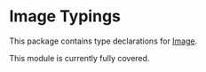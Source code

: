 # Image Typings

This package contains type declarations for [Image](https://github.com/IgorTimofeev/Image).

This module is currently fully covered.
